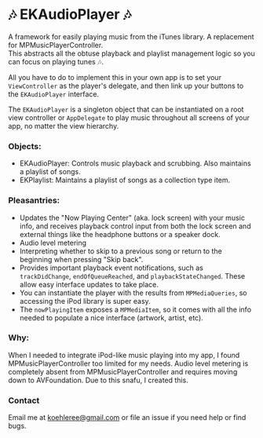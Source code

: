 # 🎶 EKAudioPlayer 🎶

A framework for easily playing music from the iTunes library. A replacement for MPMusicPlayerController.  
This abstracts all the obtuse playback and playlist management logic so you can focus on playing tunes 🎶.

All you have to do to implement this in your own app is to set your `ViewController` as the player's delegate,
and then link up your buttons to the `EKAudioPlayer` interface.  

The `EKAudioPlayer` is a singleton object that can be instantiated on a root view controller  or `AppDelegate` to play music throughout all screens of your app, no matter the view hierarchy.

### Objects: 
* EKAudioPlayer: Controls music playback and scrubbing. Also maintains a playlist of songs.
* EKPlaylist: Maintains a playlist of songs as a collection type item.

### Pleasantries:
* Updates the "Now Playing Center" (aka. lock screen) with your music info, and receives playback control input from both the lock screen and external things like the headphone buttons or a speaker dock.
* Audio level metering
* Interpreting whether to skip to a previous song or return to the beginning when pressing "Skip back".
* Provides important playback event notifications, such as `trackDidChange`, `endOfQueueReached`, and `playbackStateChanged`. These allow easy interface updates to take place.
* You can instantiate the player with the results from `MPMediaQueries`, so accessing the iPod library is super easy.
* The `nowPlayingItem` exposes a `MPMediaItem`, so it comes with all the info needed to populate a nice interface (artwork, artist, etc).

### Why:
When I needed to integrate iPod-like music playing into my app, I found MPMusicPlayerController too 
limited for my needs. Audio level metering is completely absent from MPMusicPlayerController and requires moving down
to AVFoundation. Due to this snafu, I created this.

### Contact
Email me at koehleree@gmail.com or file an issue if you need help or find bugs.

